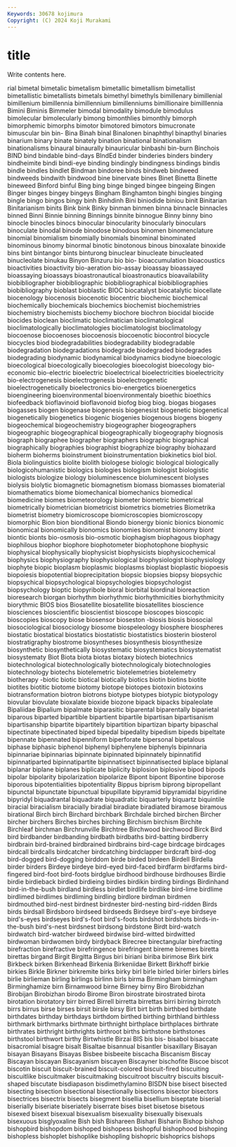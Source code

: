 ```yaml
---
Keywords: 30678 kojimura
Copyright: (C) 2024 Koji Murakami
---
```


# title

Write contents here.



rial bimetal bimetalic bimetalism bimetallic bimetallism bimetallist
bimetallistic bimetallists bimetals bimethyl bimethyls bimillenary bimillenial bimillenium bimillennia bimillennium
bimillenniums bimillionaire bimilllennia Bimini Biminis Bimmeler bimodal bimodality bimodule bimodulus
bimolecular bimolecularly bimong bimonthlies bimonthly bimorph bimorphemic bimorphs bimotor bimotored
bimotors bimucronate bimuscular bin bin- Bina Binah binal Binalonen binaphthyl
binapthyl binaries binarium binary binate binately bination binational binationalism binationalisms
binaural binaurally binauricular binbashi bin-burn Binchois BIND bind bindable bind-days
BIndEd binder binderies binders bindery bindheimite bindi bindi-eye binding bindingly
bindingness bindings bindis bindle bindles bindlet Bindman bindoree binds bindweb
bindweed bindweeds bindwith bindwood bine binervate bines Binet Binetta Binette
bineweed Binford binful Bing bing binge binged bingee bingeing Bingen
Binger binges bingey bingeys Bingham Binghamton binghi bingies binging bingle
bingo bingos bingy binh Binhdinh Bini biniodide biniou binit Binitarian
Binitarianism binits Bink bink Binky binman binmen binna binnacle binnacles
binned Binni Binnie binning Binnings binnite binnogue Binny binny bino
binocle binocles binocs binocular binocularity binocularly binoculars binoculate binodal binode
binodose binodous binomen binomenclature binomial binomialism binomially binomials binominal binominated
binominous binomy binormal binotic binotonous binous binoxalate binoxide bins bint
bintangor bints binturong binuclear binucleate binucleated binucleolate binukau Binyon Binzuru
bio bio- bioaccumulation bioacoustics bioactivities bioactivity bio-aeration bio-assay bioassay bioassayed
bioassaying bioassays bioastronautical bioastronautics bioavailability biobibliographer biobibliographic biobibliographical biobibliographies biobibliography
bioblast bioblastic BIOC biocatalyst biocatalytic biocellate biocenology biocenosis biocenotic biocentric
biochemic biochemical biochemically biochemicals biochemics biochemist biochemistries biochemistry biochemists biochemy
biochore biochron biocidal biocide biocides bioclean bioclimatic bioclimatician bioclimatological bioclimatologically
bioclimatologies bioclimatologist bioclimatology biocoenose biocoenoses biocoenosis biocoenotic biocontrol biocycle biocycles
biod biodegradabilities biodegradability biodegradable biodegradation biodegradations biodegrade biodegraded biodegrades biodegrading
biodynamic biodynamical biodynamics biodyne bioecologic bioecological bioecologically bioecologies bioecologist bioecology
bio-economic bio-electric bioelectric bioelectrical bioelectricities bioelectricity bio-electrogenesis bioelectrogenesis bioelectrogenetic bioelectrogenetically
bioelectronics bio-energetics bioenergetics bioengineering bioenvironmental bioenvironmentaly bioethic bioethics biofeedback bioflavinoid
bioflavonoid biofog biog biog. biogas biogases biogasses biogen biogenase biogenesis
biogenesist biogenetic biogenetical biogenetically biogenetics biogenic biogenies biogenous biogens biogeny
biogeochemical biogeochemistry biogeographer biogeographers biogeographic biogeographical biogeographically biogeography biognosis biograph
biographee biographer biographers biographic biographical biographically biographies biographist biographize biography
biohazard bioherm bioherms bioinstrument bioinstrumentation biokinetics biol biol. Biola biolinguistics
biolite biolith biologese biologic biological biologically biologicohumanistic biologics biologies biologism
biologist biologistic biologists biologize biology bioluminescence bioluminescent biolyses biolysis biolytic
biomagnetic biomagnetism biomass biomasses biomaterial biomathematics biome biomechanical biomechanics biomedical
biomedicine biomes biometeorology biometer biometric biometrical biometrically biometrician biometricist biometrics
biometries Biometrika biometrist biometry biomicroscope biomicroscopies biomicroscopy biomorphic Bion bion
bionditional Biondo bionergy bionic bionics bionomic bionomical bionomically bionomics bionomies
bionomist bionomy biont biontic bionts bio-osmosis bio-osmotic biophagism biophagous biophagy
biophilous biophor biophore biophotometer biophotophone biophysic biophysical biophysically biophysicist biophysicists
biophysicochemical biophysics biophysiography biophysiological biophysiologist biophysiology biophyte biopic bioplasm bioplasmic
bioplasms bioplast bioplastic biopoesis biopoiesis biopotential bioprecipitation biopsic biopsies biopsy
biopsychic biopsychical biopsychological biopsychologies biopsychologist biopsychology bioptic biopyribole bioral biorbital
biordinal bioreaction bioresearch biorgan biorhythm biorhythmic biorhythmicities biorhythmicity biorythmic BIOS
bios Biosatellite biosatellite biosatellites bioscience biosciences bioscientific bioscientist bioscope bioscopes
bioscopic bioscopies bioscopy biose biosensor bioseston -biosis biosis biosocial biosociological
biosociology biosome biospeleology biosphere biospheres biostatic biostatical biostatics biostatistic biostatistics
biosterin biosterol biostratigraphy biostrome biosyntheses biosynthesis biosynthesize biosynthetic biosynthetically biosystematic
biosystematics biosystematist biosystematy Biot Biota biota biotas biotaxy biotech biotechnics
biotechnological biotechnologically biotechnologicaly biotechnologies biotechnology biotechs biotelemetric biotelemetries biotelemetry biotherapy
-biotic biotic biotical biotically biotics biotin biotins biotite biotites biotitic
biotome biotomy biotope biotopes biotoxin biotoxins biotransformation biotron biotrons biotype
biotypes biotypic biotypology biovular biovulate bioxalate bioxide biozone bipack bipacks
bipaleolate Bipaliidae Bipalium bipalmate biparasitic biparental biparentally biparietal biparous biparted
bipartible bipartient bipartile bipartisan bipartisanism bipartisanship bipartite bipartitely bipartition bipartizan
biparty bipaschal bipectinate bipectinated biped bipedal bipedality bipedism bipeds bipeltate
bipennate bipennated bipenniform biperforate bipersonal bipetalous biphase biphasic biphenol biphenyl
biphenylene biphenyls bipinnaria bipinnariae bipinnarias bipinnate bipinnated bipinnately bipinnatifid bipinnatiparted
bipinnatipartite bipinnatisect bipinnatisected biplace biplanal biplanar biplane biplanes biplicate biplicity
biplosion biplosive bipod bipods bipolar bipolarity bipolarization bipolarize Bipont bipont
Bipontine biporose biporous bipotentialities bipotentiality Bippus biprism biprong bipropellant bipunctal
bipunctate bipunctual bipupillate bipyramid bipyramidal bipyridine bipyridyl biquadrantal biquadrate biquadratic
biquarterly biquartz biquintile biracial biracialism biracially biradial biradiate biradiated biramose
biramous birational Birch birch Birchard birchbark Birchdale birched birchen Bircher
bircher birchers Birches birches birching Birchism birchism Birchite Birchleaf birchman
Birchrunville Birchtree Birchwood birchwood Birck Bird bird birdbander birdbanding birdbath
birdbaths bird-batting birdberry birdbrain bird-brained birdbrained birdbrains bird-cage birdcage birdcages
birdcall birdcalls birdcatcher birdcatching birdclapper birdcraft bird-dog bird-dogged bird-dogging birddom
birde birded birdeen Birdell Birdella birder birders Birdeye birdeye bird-eyed
bird-faced birdfarm birdfarms bird-fingered bird-foot bird-foots birdglue birdhood birdhouse birdhouses
Birdie birdie birdieback birdied birdieing birdies birdikin birding birdings Birdinhand
bird-in-the-bush birdland birdless birdlet birdlife birdlike bird-lime birdlime birdlimed birdlimes
birdliming birdling birdlore birdman birdmen birdmouthed bird-nest birdnest birdnester bird-nesting
bird-ridden Birds birds birdsall Birdsboro birdseed birdseeds Birdseye bird's-eye birdseye
bird's-eyes birdseyes bird's-foot bird's-foots birdshot birdshots birds-in-the-bush bird's-nest birdsnest birdsong
birdstone Birdt bird-watch birdwatch bird-watcher birdweed birdwise bird-witted birdwitted birdwoman
birdwomen birdy birdyback Birecree birectangular birefracting birefraction birefractive birefringence birefringent
bireme biremes biretta birettas birgand Birgit Birgitta Birgus biri biriani
biriba birimose Birk birk Birkbeck birken Birkenhead Birkenia Birkeniidae Birkett
Birkhoff birkie birkies Birkle Birkner birkremite birks birky birl birle
birled birler birlers birles birlie birlieman birling birlings birlinn birls
birma Birmingham birmingham Birminghamize birn Birnamwood birne Birney birny Biro
Birobidzhan Birobijan Birobizhan birodo Birome Biron birostrate birostrated birota birotation
birotatory birr birred Birrell birretta birrettas birri birring birrotch birrs
birrus birse birses birsit birsle birsy Birt birt birth birthbed
birthdate birthdates birthday birthdays birthdom birthed birthing birthland birthless birthmark
birthmarks birthmate birthnight birthplace birthplaces birthrate birthrates birthright birthrights birthroot
births birthstone birthstones birthstool birthwort birthy Birtwhistle Birzai BIS bis
bis- bisabol bisaccate bisacromial bisagre bisalt Bisaltae bisannual bisantler bisaxillary
Bisayan bisayan Bisayans Bisayas Bisbee bisbeeite biscacha Biscanism Biscay Biscayan
biscayan Biscayanism biscayen Biscayner bischofite Biscoe biscot biscotin biscuit biscuit-brained
biscuit-colored biscuit-fired biscuiting biscuitlike biscuitmaker biscuitmaking biscuitroot biscuitry biscuits biscuit-shaped
biscutate bisdiapason bisdimethylamino BISDN bise bisect bisected bisecting bisection bisectional
bisectionally bisections bisector bisectors bisectrices bisectrix bisects bisegment bisellia bisellium
biseptate biserial biserially biseriate biseriately biserrate bises biset bisetose bisetous
bisexed bisext bisexual bisexualism bisexuality bisexually bisexuals bisexuous bisglyoxaline Bish
bish Bishareen Bishari Bisharin Bishop bishop bishopbird bishopdom bishoped bishopess
bishopful bishophood bishoping bishopless bishoplet bishoplike bishopling bishopric bishoprics bishops
